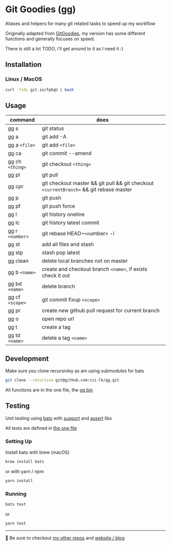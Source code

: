 # Git Goodies (gg)

Aliases and helpers for many git related tasks to speed up my workflow

Originally adapted from [GitGoodies](https://github.com/qw3rtman/gg), my version has some different functions and generally focuses on speed.

There is still a lot TODO, i'll get around to it as I need it :)

## Installation

### Linux / MacOS

```bash
curl -fsSL git.io/fpEqU | bash
```

## Usage

| command         | does                                                                                   |
| --------------- | -------------------------------------------------------------------------------------- |
| gg s            | git status                                                                             |
| gg a            | git add -A                                                                             |
| gg a `<file>`   | git add `<file>`                                                                       |
| gg ca           | git commit --amend                                                                     |
| gg ch `<thing>` | git checkout `<thing>`                                                                 |
| gg pl           | git pull                                                                               |
| gg cpr          | git checkout master && git pull && git checkout `<currentBranch>` && git rebase master |
| gg p            | git push                                                                               |
| gg pf           | git push force                                                                         |
| gg l            | git history oneline                                                                    |
| gg lc           | git history latest commit                                                              |
| gg r `<number>` | git rebase HEAD~`<n`umber> -i                                                          |
| gg st           | add all files and stash                                                                |
| gg stp          | stash pop latest                                                                       |
| gg clean        | delete local branches not on master                                                    |
| gg b `<name>`   | create and checkout branch `<name>`, if exists check it out                            |
| gg bd `<name>`  | delete branch                                                                          |
| gg cf `<scope>` | git commit fixup `<scope>`                                                             |
| gg pr           | create new github pull request for current branch                                      |
| gg o            | open repo url                                                                          |
| gg t            | create a tag                                                                           |
| gg td `<name>`  | delete a tag `<name>`                                                                  |

## Development

Make sure you clone recursivley as am using submodules for bats

```bash
git clone --recursive git@github.com:csi-lk/gg.git
```

All functions are in the one file, the [gg bin](./bin/gg)

## Testing

Unit testing using [bats](https://github.com/sstephenson/bats) with [support](https://github.com/ztombol/bats-support) and [assert](https://github.com/ztombol/bats-assert) libs

All tests are defined in [the one file](./test/gg.bats)

### Setting Up

Install bats with brew (macOS)

```bash
brew install bats
```

or with yarn / npm

```bash
yarn install
```

### Running

```bash
bats test
```

or

```bash
yarn test
```

---

🧔 Be sure to checkout [my other repos](https://github.com/csi-lk/) and [website / blog](https://csi.lk)
